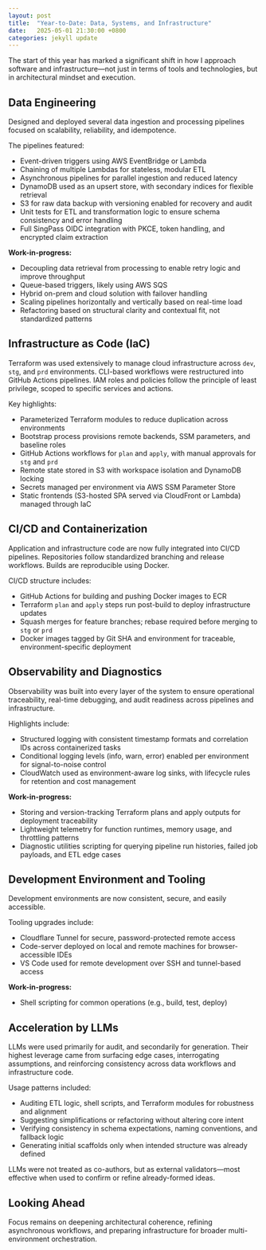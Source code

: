 ```yaml
---
layout: post
title:  "Year-to-Date: Data, Systems, and Infrastructure"
date:   2025-05-01 21:30:00 +0800
categories: jekyll update
---
```


The start of this year has marked a significant shift in how I approach software and infrastructure—not just in terms of tools and technologies, but in architectural mindset and execution.

## Data Engineering

Designed and deployed several data ingestion and processing pipelines focused on scalability, reliability, and idempotence.

The pipelines featured:

- Event-driven triggers using AWS EventBridge or Lambda  
- Chaining of multiple Lambdas for stateless, modular ETL
- Asynchronous pipelines for parallel ingestion and reduced latency  
- DynamoDB used as an upsert store, with secondary indices for flexible retrieval  
- S3 for raw data backup with versioning enabled for recovery and audit  
- Unit tests for ETL and transformation logic to ensure schema consistency and error handling  
- Full SingPass OIDC integration with PKCE, token handling, and encrypted claim extraction  

**Work-in-progress:**

- Decoupling data retrieval from processing to enable retry logic and improve throughput  
- Queue-based triggers, likely using AWS SQS  
- Hybrid on-prem and cloud solution with failover handling  
- Scaling pipelines horizontally and vertically based on real-time load  
- Refactoring based on structural clarity and contextual fit, not standardized patterns  

## Infrastructure as Code (IaC)

Terraform was used extensively to manage cloud infrastructure across `dev`, `stg`, and `prd` environments. CLI-based workflows were restructured into GitHub Actions pipelines. IAM roles and policies follow the principle of least privilege, scoped to specific services and actions.

Key highlights:

- Parameterized Terraform modules to reduce duplication across environments  
- Bootstrap process provisions remote backends, SSM parameters, and baseline roles  
- GitHub Actions workflows for `plan` and `apply`, with manual approvals for `stg` and `prd`  
- Remote state stored in S3 with workspace isolation and DynamoDB locking  
- Secrets managed per environment via AWS SSM Parameter Store  
- Static frontends (S3-hosted SPA served via CloudFront or Lambda) managed through IaC

## CI/CD and Containerization

Application and infrastructure code are now fully integrated into CI/CD pipelines. Repositories follow standardized branching and release workflows. Builds are reproducible using Docker.

CI/CD structure includes:

- GitHub Actions for building and pushing Docker images to ECR  
- Terraform `plan` and `apply` steps run post-build to deploy infrastructure updates
- Squash merges for feature branches; rebase required before merging to `stg` or `prd`  
- Docker images tagged by Git SHA and environment for traceable, environment-specific deployment

## Observability and Diagnostics

Observability was built into every layer of the system to ensure operational traceability, real-time debugging, and audit readiness across pipelines and infrastructure.

Highlights include:

- Structured logging with consistent timestamp formats and correlation IDs across containerized tasks  
- Conditional logging levels (info, warn, error) enabled per environment for signal-to-noise control  
- CloudWatch used as environment-aware log sinks, with lifecycle rules for retention and cost management  

**Work-in-progress:**

- Storing and version-tracking Terraform plans and apply outputs for deployment traceability  
- Lightweight telemetry for function runtimes, memory usage, and throttling patterns  
- Diagnostic utilities scripting for querying pipeline run histories, failed job payloads, and ETL edge cases

## Development Environment and Tooling

Development environments are now consistent, secure, and easily accessible.

Tooling upgrades include:

- Cloudflare Tunnel for secure, password-protected remote access  
- Code-server deployed on local and remote machines for browser-accessible IDEs  
- VS Code used for remote development over SSH and tunnel-based access

**Work-in-progress:**

- Shell scripting for common operations (e.g., build, test, deploy)

## Acceleration by LLMs

LLMs were used primarily for audit, and secondarily for generation. Their highest leverage came from surfacing edge cases, interrogating assumptions, and reinforcing consistency across data workflows and infrastructure code.

Usage patterns included:

- Auditing ETL logic, shell scripts, and Terraform modules for robustness and alignment  
- Suggesting simplifications or refactoring without altering core intent  
- Verifying consistency in schema expectations, naming conventions, and fallback logic  
- Generating initial scaffolds only when intended structure was already defined

LLMs were not treated as co-authors, but as external validators—most effective when used to confirm or refine already-formed ideas.

## Looking Ahead

Focus remains on deepening architectural coherence, refining asynchronous workflows, and preparing infrastructure for broader multi-environment orchestration.
